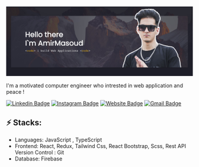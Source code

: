 ![Header image](https://raw.githubusercontent.com/Amirjf/Amirjf/main/github_header.jpg)
<!-- You can create your own header images using Canva, it has a lot of templates. If you do, use the following link https://www.canva.com/join/celeriac-tread-jellyfish -->

I'm a motivated computer engineer who intrested in web application and peace !

[![Linkedin Badge](https://img.shields.io/badge/-AmirJafari-blue?style=flat-square&logo=Linkedin&logoColor=white&link=https://https://www.linkedin.com/in/amir-jafari/)](https://www.linkedin.com/in/amir-jafari/)
[![Instagram Badge](https://img.shields.io/badge/-AmirJafari-e4405f?style=flat-square&logo=Instagram&logoColor=white&link=https://www.instagram.com/amir_jfri77/)](https://www.instagram.com/amir_jfri77/)
[![Website Badge](https://img.shields.io/badge/-amirjf.ir-e34f26?style=flat-square&logo=HTML5&logoColor=white&link=https://amir-jf.ir/)](https://amir-jf.ir/)
[![Gmail Badge](https://img.shields.io/badge/-amir.mja77@gmail.com-d14836?style=flat-square&logo=Gmail&logoColor=white&link=mailto:amir.mja77@gmail.com)](mailto:amir.mja77@gmail.com)
## ⚡ Stacks:

- Languages: JavaScript , TypeScript
- Frontend: React, Redux, Tailwind Css, React Bootstrap, Scss, Rest API Version Control : Git
- Database: Firebase


<!--
**Amirjf/Amirjf** is a ✨ _special_ ✨ repository because its `README.md` (this file) appears on your GitHub profile.

-->
